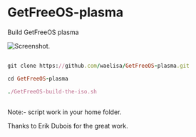 # GetFreeOS-plasma
Build GetFreeOS plasma

![Screenshot.](https://github.com/waelisa/GetFreeOS-plasma/raw/main/Screenshot.png)
##
```ruby
git clone https://github.com/waelisa/GetFreeOS-plasma.git

cd GetFreeOS-plasma

./GetFreeOS-build-the-iso.sh
```
##

Note:- script work in your home folder.

Thanks to Erik Dubois for the great work.

